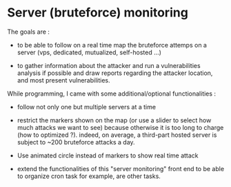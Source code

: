 # Server (bruteforce) monitoring

The goals are :

- to be able to follow on a real time map the bruteforce attemps on a server (vps, dedicated, mutualized, self-hosted ...)

- to gather information about the attacker and run a vulnerabilities analysis if possible and draw reports regarding the attacker location, and most present vulnerabilities. 



While programming, I came with some additional/optional functionalities :

- follow not only one but multiple servers at a time

- restrict the markers shown on the map (or use a slider to select how much attacks we want to see) because otherwise it is too long to charge (how to optimized ?). indeed, on average, a third-part hosted server is subject to ~200 bruteforce attacks a day. 

- Use animated circle instead of markers to show real time attack 

- extend the functionalities of this "server monitoring" front end to be able to organize cron task for example, are other tasks. 

